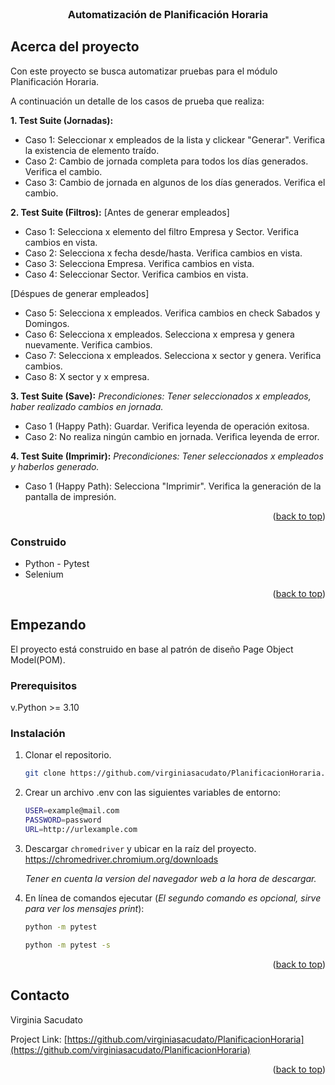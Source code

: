 
<!-- PROJECT LOGO -->
<br />
<div>
  <a href="https://github.com/virginiasacudato/PlanificacionHoraria">
   
  </a>

<h3 align="center">Automatización de Planificación Horaria</h3>






<!-- ABOUT THE PROJECT -->
## Acerca del proyecto

Con este proyecto se busca automatizar pruebas para el módulo Planificación Horaria.

A continuación un detalle de los casos de prueba que realiza:

**1. Test Suite (Jornadas):**
- Caso 1: Seleccionar x empleados de la lista y clickear "Generar". Verifica la existencia de elemento traído.
- Caso 2: Cambio de jornada completa para todos los días generados. Verifica el cambio.
- Caso 3: Cambio de jornada en algunos de los días generados. Verifica el cambio.

**2. Test Suite (Filtros):**
[Antes de generar empleados]
- Caso 1: Selecciona x elemento del filtro Empresa y Sector. Verifica cambios en vista.
- Caso 2: Selecciona x fecha desde/hasta. Verifica cambios en vista.
- Caso 3: Selecciona Empresa. Verifica cambios en vista.
- Caso 4: Seleccionar Sector. Verifica cambios en vista.

[Déspues de generar empleados]
- Caso 5: Selecciona x empleados. Verifica cambios en check Sabados y Domingos.
- Caso 6: Selecciona x empleados. Selecciona x empresa y genera nuevamente. Verifica cambios.
- Caso 7: Selecciona x empleados. Selecciona x sector y genera. Verifica cambios.
- Caso 8: X sector y x empresa.

**3. Test Suite (Save):**
*Precondiciones: Tener seleccionados x empleados, haber realizado cambios en jornada.*
- Caso 1 (Happy Path): Guardar. Verifica leyenda de operación exitosa.
- Caso 2: No realiza ningún cambio en jornada. Verifica leyenda de error.

**4. Test Suite (Imprimir):**
*Precondiciones: Tener seleccionados x empleados y haberlos generado.*
- Caso 1 (Happy Path): Selecciona "Imprimir". Verifica la generación de la pantalla de impresión.

<p align="right">(<a href="#readme-top">back to top</a>)</p>



### Construido

* Python - Pytest
* Selenium


<p align="right">(<a href="#readme-top">back to top</a>)</p>



<!-- GETTING STARTED -->
## Empezando

El proyecto está construido en base al patrón de diseño Page Object Model(POM).

### Prerequisitos

v.Python >= 3.10

### Instalación

1. Clonar el repositorio.
   ```sh
   git clone https://github.com/virginiasacudato/PlanificacionHoraria.git
   ```
2. Crear un archivo .env con las siguientes variables de entorno:
   ```sh
   USER=example@mail.com
   PASSWORD=password
   URL=http://urlexample.com
   ```
3. Descargar ```chromedriver``` y ubicar en la raíz del proyecto. 
            https://chromedriver.chromium.org/downloads

   *Tener en cuenta la version del navegador web a la hora de descargar.*
4. En línea de comandos ejecutar (*El segundo comando es opcional, sirve para ver los mensajes print*):
   ```sh
   python -m pytest
   ```
   ```sh
   python -m pytest -s
   ```

<p align="right">(<a href="#readme-top">back to top</a>)</p>



<!-- CONTACT -->
## Contacto

Virginia Sacudato

Project Link: [https://github.com/virginiasacudato/PlanificacionHoraria](https://github.com/virginiasacudato/PlanificacionHoraria)

<p align="right">(<a href="#readme-top">back to top</a>)</p>


 